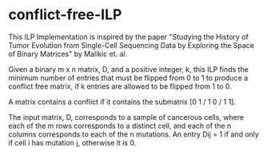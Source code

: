 # conflict-free-ILP

This ILP Implementation is inspired by the paper "Studying the History of Tumor Evolution from Single-Cell Sequencing Data by Exploring the Space of Binary Matrices" by Malikic et. al. 

Given a binary m x n matrix, D, and a positive integer, k, this ILP finds the minimum number of entries that must be flipped from 0 to 1 to produce a conflict free matrix, if k entries are allowed to be flipped from 1 to 0. 

A matrix contains a conflict if it contains the submatrix [0 1 / 1 0 / 1 1]. 

The input matrix, D, corresponds to a sample of cancerous cells, where each of the m rows corresponds to a distinct cell, and each of the n columns corresponds to each of the n mutations. An entry Dij = 1 if and only if cell i has mutation j, otherwise it is 0. 
